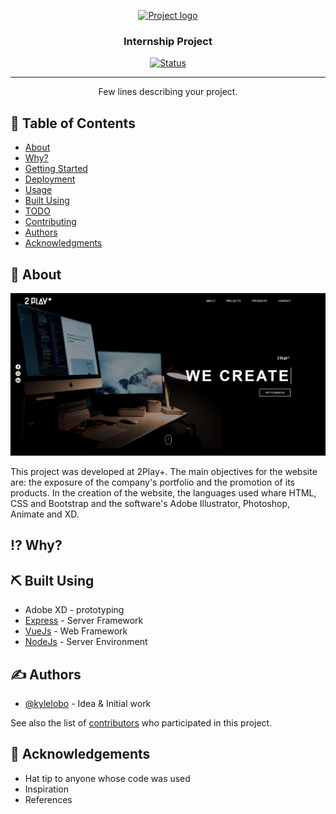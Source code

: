 <p align="center">
  <a href="" rel="noopener">
 <img width=200px height=200px src="https://i.imgur.com/6wj0hh6.jpg" alt="Project logo"></a>
</p>

<h3 align="center">Internship Project</h3>

<div align="center">

  [![Status](https://img.shields.io/badge/build-passing-brightgreen.svg)]() 


</div>

---

<p align="center"> Few lines describing your project.
    <br> 
</p>

## 📝 Table of Contents
- [About](#about)
- [Why?](#why)
- [Getting Started](#getting_started)
- [Deployment](#deployment)
- [Usage](#usage)
- [Built Using](#built_using)
- [TODO](../TODO.md)
- [Contributing](../CONTRIBUTING.md)
- [Authors](#authors)
- [Acknowledgments](#acknowledgement)

## 🧐 About <a name = "about"></a>

![index](https://github.com/Catchopa/Internship_Project/blob/master/screenshots/index.png)


This project was developed at 2Play+. The main objectives for the website are: the exposure of the company's portfolio and the promotion of its products. In the creation of the website, the languages used whare HTML, CSS and Bootstrap and the software's Adobe Illustrator, Photoshop, Animate and XD.

## :interrobang: Why? <a name = "why"></a>


## ⛏️ Built Using <a name = "built_using"></a>
- Adobe XD - prototyping
- [Express](https://expressjs.com/) - Server Framework
- [VueJs](https://vuejs.org/) - Web Framework
- [NodeJs](https://nodejs.org/en/) - Server Environment

## ✍️ Authors <a name = "authors"></a>
- [@kylelobo](https://github.com/kylelobo) - Idea & Initial work

See also the list of [contributors](https://github.com/kylelobo/The-Documentation-Compendium/contributors) who participated in this project.

## 🎉 Acknowledgements <a name = "acknowledgement"></a>
- Hat tip to anyone whose code was used
- Inspiration
- References


